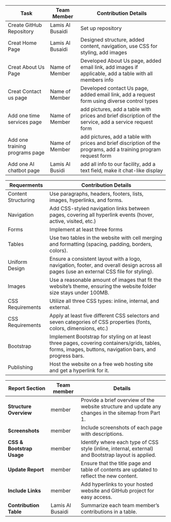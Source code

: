 | Task | Team Member | Contribution Details |
|------------------------------|------------------|---------------------------------------------------|
| Create GitHub Repository | Lamis Al Busaidi | Set up repository |
| Creat Home Page | Lamis Al Busaidi | Designed structure, added content, navigation, use CSS for styling, add images |
| Creat About Us Page | Name of Member | Developed About Us page, added email link, add images if applicable, add a table with all members info |
| Creat Contact us page | Name of Member | Developed contact Us page, added email link, add a request form using diverse control types |
| Add one time services page | Name of Member | add pictures, add a table with prices and brief discription of the service, add a service request form |
| Add one training programs page | Name of Member | add pictures, add a table with prices and brief discription of the programs, add a training program request form |
| Add one AI chatbot page | Lamis Al Busidi | add all info to our facility, add a text field, make it chat-like display |



| Requerments | Contribution Details |
|------------------------------|---------------------------------------------------|
| Content Structuring | Use paragraphs, headers, footers, lists, images, hyperlinks, and forms. |
| Navigation | Add CSS-styled navigation links between pages, covering all hyperlink events (hover, active, visited, etc.) |
| Forms | Implement at least three forms |
| Tables | Use two tables in the website with cell merging and formatting (spacing, padding, borders, colors). |
| Uniform Design | Ensure a consistent layout with a logo, navigation, footer, and overall design across all pages (use an external CSS file for styling). |
| Images | Use a reasonable amount of images that fit the website’s theme, ensuring the website folder size stays under 100MB. |
| CSS Requirements | Utilize all three CSS types: inline, internal, and external. |
| CSS Requirements | Apply at least five different CSS selectors and seven categories of CSS properties (fonts, colors, dimensions, etc.) |
| Bootstrap | Implement Bootstrap for styling on at least three pages, covering containers/grids, tables, forms, images, buttons, navigation bars, and progress bars. |
| Publishing | Host the website on a free web hosting site and get a hyperlink for it. |


| **Report Section**            | Team member                   |**Details**                                                 |
|-------------------------------|------------------------------|----------------------------------------------------------------|
| **Structure Overview**        | member |Provide a brief overview of the website structure and update any changes in the sitemap from Part 1. |
| **Screenshots**               | member |Include screenshots of each page with descriptions.                                          |
| **CSS & Bootstrap Usage**     | member |Identify where each type of CSS style (inline, internal, external) and Bootstrap layout is applied. |
| **Update Report**             | member |Ensure that the title page and table of contents are updated to reflect the new content.     |
| **Include Links**             | member |Add hyperlinks to your hosted website and GitHub project for easy access.                    |
| **Contribution Table**        | Lamis Al Busaidi |Summarize each team member’s contributions in a table.                                       |

